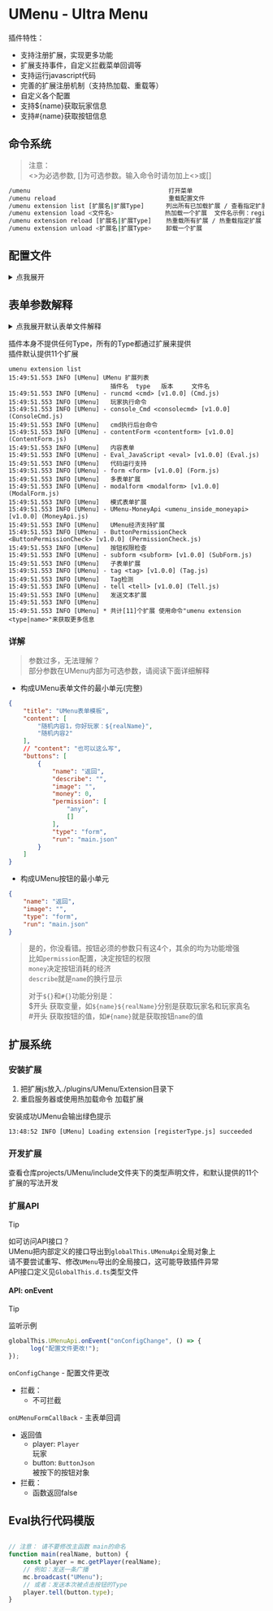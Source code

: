 # UMenu - Ultra Menu

插件特性：

- 支持注册扩展，实现更多功能  
- 扩展支持事件，自定义拦截菜单回调等  
- 支持运行javascript代码  
- 完善的扩展注册机制（支持热加载、重载等）  
- 自定义各个配置  
- 支持${name}获取玩家信息  
- 支持#{name}获取按钮信息  

## 命令系统
>
> 注意：  
> <>为必选参数, []为可选参数。输入命令时请勿加上<>或[]

```bash
/umenu                                      打开菜单
/umenu reload                               重载配置文件
/umenu extension list [扩展名|扩展Type]      列出所有已加载扩展 / 查看指定扩展详细信息  
/umenu extension load <文件名>              热加载一个扩展  文件名示例：registerType.js
/umenu extension reload [扩展名|扩展Type]    热重载所有扩展 / 热重载指定扩展
/umenu extension unload <扩展名|扩展Type>    卸载一个扩展
```

## 配置文件

<details>
<summary>点我展开</summary>

- 路径: ./plugins/UMenu/Config.json

```json
{
    "entryFile": "main.json", // 默认入口文件
    "listen": {
        "enable": true, // 是否监听事件
        "listenItem": "minecraft:clock" // 监听的物品
    },
    "command": {
        "command": "umenu", // 要注册的命令
        "describe": "" // 命令描述
    },
    "money": {
        "enable": true, // 是否开启经济
        "moneyType": "llmoney", // 经济类型 score 或 llmoney
        "scoreType": "", // 计分板
        "moneyName": "金币" // 经济名称
    }
}
```

</details>

## 表单参数解释

<details>
<summary>点我展开默认表单文件解释</summary>

```json
{
    "title": "UMenu表单模板", // 表单标题（可选
    "content": [ // 内容  数组就随机显示 字符串就直接显示 （可选
        "你好 ${realName}",
        "玩家:${realName}"
    ],
    "buttons": [
        {
            "name": "cmd", // 按钮名称（可选
            "describe": "执行命令 消耗经济:#{money} ", // 按钮描述（可选  #{money} 的作用是获取当前按钮消耗的经济 也就是1
            "image": "textures/ui/color_plus", //图片（可选
            "money": 1, // 经济（可选
            "permission": [ // 权限（可选，去掉默认所有人有权限
                "any", // any所有人 op管理员 whitelist白名单 blacklist黑名单
                [] // 如果填写 黑/白名单 这里写玩家名
            ],
            "type": "cmd", // 按钮功能类别
            "run": "say 114514" // 运行的东西（这个根据 type决定
        },
        {
            "name": "Form",
            "describe": "一个普普通通按钮",
            "image": "",
            "money": 0,
            "permission": [
                "any",
                []
            ],
            "type": "form",
            "run": "form1.json" // 要打开的子表单 要写后缀
        },
        {
            "name": "Tell",
            "describe": "一个普普通通按钮",
            "image": "",
            "money": 0,
            "permission": [
                "any",
                []
            ],
            "type": "tell",
            "run": "你好啊，陌生人"
        },
        {
            "name": "Eval",
            "describe": "一个普普通通按钮",
            "image": "",
            "money": 0,
            "permission": [
                "any",
                []
            ],
            "type": "eval",
            "run": ".EvalTest.js" // 要执行的脚本要写后缀
        },
        {
            "name": "subform",
            "describe": "一个普普通通按钮",
            "image": "",
            "money": 0,
            "permission": [
                "any",
                []
            ],
            "type": "subform",
            "run": {
                "title": "",
                "content": "${name}",
                "buttons": [
                    {
                        "name": "返回",
                        "describe": "#{name} ",
                        "image": "textures/ui/color_plus",
                        "money": 0,
                        "permission": [
                            "any",
                            []
                        ],
                        "type": "cmd",
                        "run": "umenu"
                    }
                ]
            }
        },
        {
            "name": "ModalForm",
            "describe": "一个普普通通按钮",
            "image": "",
            "money": 0,
            "permission": [
                "any",
                []
            ],
            "type": "modalform",
            "run": {
                "title": "UMenu 模式表单",
                "content": "我是内容",
                "button1": {
                    "name": "确认",
                    "money": 0,
                    "permission": [
                        "any",
                        []
                    ],
                    "type": "cmd",
                    "run": "msg @a 我点了确认"
                },
                "button2": {
                    "name": "取消",
                    "money": 0,
                    "permission": [
                        "any",
                        []
                    ],
                    "type": "tell",
                    "run": "表单已放弃"
                }
            }
        },
        {
            "name": "ContentForm",
            "describe": "一个普普通通按钮",
            "image": "",
            "money": 0,
            "permission": [
                "any",
                []
            ],
            "type": "contentform",
            "run": {
                "title": "UMenu ContentForm表单",
                "content": "这是内容表单 玩家${name}",
                "close": {
                    "money": 0,
                    "permission": [
                        "any",
                        []
                    ],
                    "type": "tell",
                    "run": "表单已放弃"
                },
                "submit": {
                    "money": 0,
                    "permission": [
                        "any",
                        []
                    ],
                    "type": "tell",
                    "run": "表单提交成功"
                }
            }
        },
        {
            "name": "Tag",
            "describe": "需要tag打开此功能",
            "image": "",
            "money": 0,
            "permission": [
                "any",
                []
            ],
            "type": "tag",
            "run": {
                "tag": "test",
                "withtag": {
                    "type": "tell",
                    "run": "你拥有TAG：test"
                },
                "notag": {
                    "type": "tell",
                    "run": "你没有TAG：test"
                }
            }
        }
    ]
}
```

</details>

插件本身不提供任何Type，所有的Type都通过扩展来提供  
插件默认提供11个扩展  

```log
umenu extension list
15:49:51.553 INFO [UMenu] UMenu 扩展列表
                            插件名  type   版本     文件名
15:49:51.553 INFO [UMenu] - runcmd <cmd> [v1.0.0] (Cmd.js)
15:49:51.553 INFO [UMenu]   玩家执行命令
15:49:51.553 INFO [UMenu] - console_Cmd <consolecmd> [v1.0.0] (ConsoleCmd.js)
15:49:51.553 INFO [UMenu]   cmd执行后台命令
15:49:51.553 INFO [UMenu] - contentForm <contentform> [v1.0.0] (ContentForm.js)
15:49:51.553 INFO [UMenu]   内容表单
15:49:51.553 INFO [UMenu] - Eval_JavaScript <eval> [v1.0.0] (Eval.js)
15:49:51.553 INFO [UMenu]   代码运行支持
15:49:51.553 INFO [UMenu] - form <form> [v1.0.0] (Form.js)
15:49:51.553 INFO [UMenu]   多表单扩展
15:49:51.553 INFO [UMenu] - modalform <modalform> [v1.0.0] (ModalForm.js)
15:49:51.553 INFO [UMenu]   模式表单扩展
15:49:51.553 INFO [UMenu] - UMenu-MoneyApi <umenu_inside_moneyapi> [v1.0.0] (MoneyApi.js)
15:49:51.553 INFO [UMenu]   UMenu经济支持扩展
15:49:51.553 INFO [UMenu] - ButtonPermissionCheck <ButtonPermissionCheck> [v1.0.0] (PermissionCheck.js)
15:49:51.553 INFO [UMenu]   按钮权限检查
15:49:51.553 INFO [UMenu] - subform <subform> [v1.0.0] (SubForm.js)
15:49:51.553 INFO [UMenu]   子表单扩展
15:49:51.553 INFO [UMenu] - tag <tag> [v1.0.0] (Tag.js)
15:49:51.553 INFO [UMenu]   Tag检测
15:49:51.553 INFO [UMenu] - tell <tell> [v1.0.0] (Tell.js)
15:49:51.553 INFO [UMenu]   发送文本扩展
15:49:51.553 INFO [UMenu]
15:49:51.553 INFO [UMenu] * 共计[11]个扩展 使用命令"umenu extension <type|name>"来获取更多信息
```

### 详解

> 参数过多，无法理解？  
> 部分参数在UMenu内部为可选参数，请阅读下面详细解释

- 构成UMenu表单文件的最小单元(完整)  

```json
{
    "title": "UMenu表单模板",
    "content": [
        "随机内容1，你好玩家：${realName}",
        "随机内容2"
    ],
    // "content": "也可以这么写",
    "buttons": [
        {
            "name": "返回",
            "describe": "",
            "image": "",
            "money": 0,
            "permission": [
                "any",
                []
            ],
            "type": "form",
            "run": "main.json"
        }
    ]
}
```

- 构成UMenu按钮的最小单元

```json
{
    "name": "返回",
    "image": "",
    "type": "form",
    "run": "main.json"
}
```

> 是的，你没看错。按钮必须的参数只有这4个，其余的均为功能增强  
> 比如`permission`配置，决定按钮的权限  
> `money`决定按钮消耗的经济  
> `describe`就是`name`的换行显示
>  
> 对于`${}`和`#{}`功能分别是：  
> \$开头 获取变量，如`${name}${realName}`分别是获取玩家名和玩家真名  
> #开头 获取按钮的值，如`#{name}`就是获取按钮`name`的值

## 扩展系统

### 安装扩展

1. 把扩展js放入./plugins/UMenu/Extension目录下
2. 重启服务器或使用热加载命令 加载扩展

安装成功UMenu会输出绿色提示

```log
13:48:52 INFO [UMenu] Loading extension [registerType.js] succeeded
```

### 开发扩展

查看仓库projects/UMenu/include文件夹下的类型声明文件，和默认提供的11个扩展的写法开发

### 扩展API

> [!tip]  
> 如可访问API接口？  
> UMenu把内部定义的接口导出到`globalThis.UMenuApi`全局对象上  
> 请不要尝试重写、修改`UMenu`导出的全局接口，这可能导致插件异常  
> API接口定义见`GlobalThis.d.ts`类型文件  

#### API: onEvent

> [!tip]  
> 监听示例  
>
> ```js
> globalThis.UMenuApi.onEvent("onConfigChange", () => {
>       log("配置文件更改!");
> });
> ```

`onConfigChange` - 配置文件更改  

- 拦截：
  - 不可拦截

`onUMenuFormCallBack` - 主表单回调  

- 返回值  
  - player: `Player`  
    玩家
  - button: `ButtonJson`  
    被按下的按钮对象
- 拦截：
  - 函数返回false

## Eval执行代码模版

```js

// 注意： 请不要修改主函数 main的命名
function main(realName, button) {
    const player = mc.getPlayer(realName);
    // 例如：发送一条广播
    mc.broadcast("UMenu");
    // 或者：发送本次被点击按钮的Type
    player.tell(button.type);
}

```
